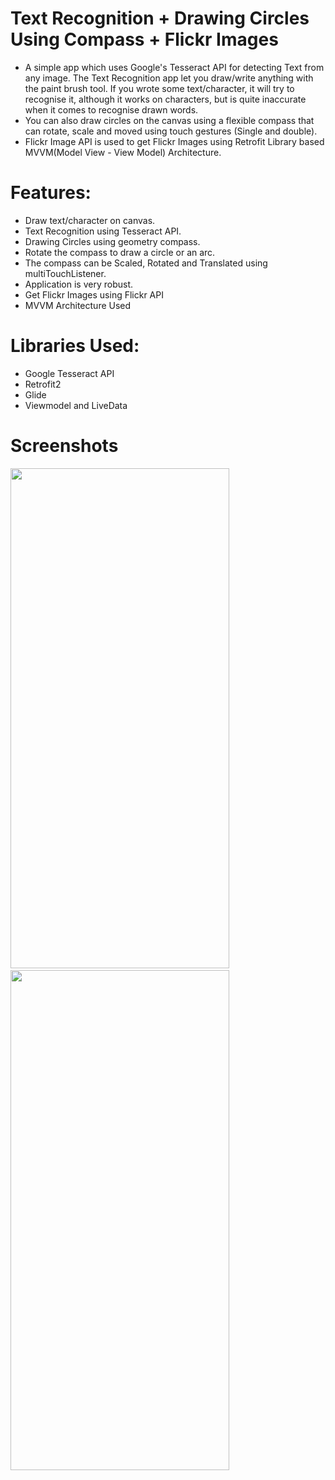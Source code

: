# Text Recognition + Drawing Circles Using Compass + Flickr Images
* A simple app which uses Google's Tesseract API for detecting Text from any image. The Text Recognition app let you draw/write anything with the paint brush tool.
If you wrote some text/character, it will try to recognise it, although it works on characters, but is quite inaccurate when it comes to recognise drawn words.
* You can also draw circles on the canvas using a flexible compass that can rotate, scale and moved using touch gestures (Single and double).
* Flickr Image API is used to get Flickr Images using Retrofit Library based MVVM(Model View - View Model) Architecture.

# Features: 
 * Draw text/character on canvas.
 * Text Recognition using Tesseract API.
 * Drawing Circles using geometry compass.
 * Rotate the compass to draw a circle or an arc.
 * The compass can be Scaled, Rotated and Translated  using multiTouchListener.
 * Application is  very robust.
 * Get Flickr Images using Flickr API
 * MVVM Architecture Used

# Libraries Used:
 * Google Tesseract API
 * Retrofit2
 * Glide
 * Viewmodel and LiveData

# Screenshots
<img src="https://user-images.githubusercontent.com/79134401/118246916-358bb180-b4c0-11eb-92b7-297775c2b5f8.png" height=800 width=350> &nbsp;&nbsp;&nbsp;&nbsp;&nbsp;&nbsp;&nbsp;<img src="https://user-images.githubusercontent.com/79134401/118247870-50125a80-b4c1-11eb-890a-906c4f9f2c32.gif" height=800 width=350>

